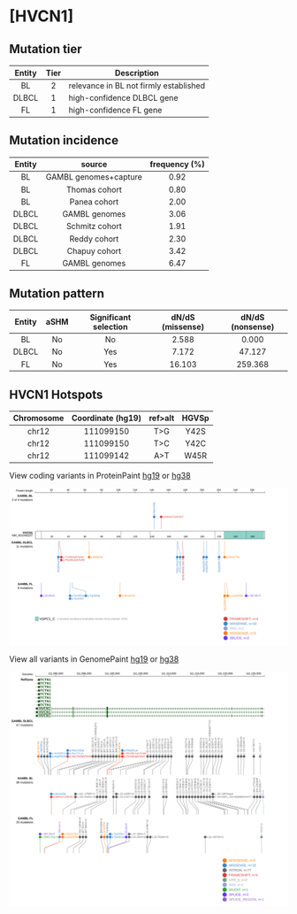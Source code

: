 # [HVCN1]

## Mutation tier

|Entity|Tier|Description                           |
|:------:|:----:|--------------------------------------|
|BL    |2   |relevance in BL not firmly established|
|DLBCL |1   |high-confidence DLBCL gene            |
|FL    |1   |high-confidence FL gene               |
## Mutation incidence

|Entity|source               |frequency (%)|
|:------:|:---------------------:|:-------------:|
|BL    |GAMBL genomes+capture|0.92         |
|BL    |Thomas cohort        |0.80         |
|BL    |Panea cohort         |2.00         |
|DLBCL |GAMBL genomes        |3.06         |
|DLBCL |Schmitz cohort       |1.91         |
|DLBCL |Reddy cohort         |2.30         |
|DLBCL |Chapuy cohort        |3.42         |
|FL    |GAMBL genomes        |6.47         |

## Mutation pattern

|Entity|aSHM|Significant selection|dN/dS (missense)|dN/dS (nonsense)|
|:------:|:----:|:---------------------:|:----------------:|:----------------:|
|BL    |No  |No                   | 2.588          |  0.000         |
|DLBCL |No  |Yes                  | 7.172          | 47.127         |
|FL    |No  |Yes                  |16.103          |259.368         |




 ## HVCN1 Hotspots

| Chromosome |Coordinate (hg19) | ref>alt | HGVSp | 
 | :---:| :---: | :--: | :---: |
| chr12 | 111099150 | T>G | Y42S |
| chr12 | 111099150 | T>C | Y42C |
| chr12 | 111099142 | A>T | W45R |

View coding variants in ProteinPaint [hg19](https://www.bcgsc.ca/downloads/morinlab/GAMBL/test/genes/HVCN1_protein.html)  or [hg38](https://www.bcgsc.ca/downloads/morinlab/GAMBL/test/genes/HVCN1_protein_hg38.html)

![image](images/proteinpaint/HVCN1_NM_001040107.svg)

View all variants in GenomePaint [hg19](https://www.bcgsc.ca/downloads/morinlab/GAMBL/test/genes/HVCN1.html)  or [hg38](https://www.bcgsc.ca/downloads/morinlab/GAMBL/test/genes/HVCN1_hg38.html)

![image](images/proteinpaint/HVCN1.svg)
